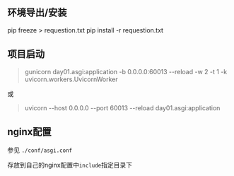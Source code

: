 ## 环境导出/安装

pip freeze > requestion.txt
pip install -r requestion.txt

## 项目启动

> gunicorn day01.asgi:application -b 0.0.0.0:60013 --reload -w 2 -t 1 -k uvicorn.workers.UvicornWorker

或
> uvicorn --host 0.0.0.0 --port 60013 --reload day01.asgi:application


## nginx配置
参见 `./conf/asgi.conf`

存放到自己的nginx配置中`include`指定目录下

